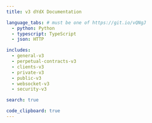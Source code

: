 ```yaml
---
title: v3 dYdX Documentation

language_tabs: # must be one of https://git.io/vQNgJ
  - python: Python
  - typescript: TypeScript
  - json: HTTP

includes:
  - general-v3
  - perpetual-contracts-v3
  - clients-v3
  - private-v3
  - public-v3
  - websocket-v3
  - security-v3

search: true

code_clipboard: true
---
```

